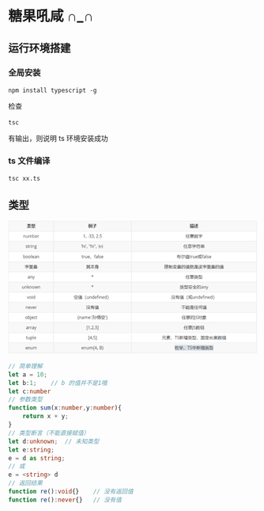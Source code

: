 # 糖果吼咸 ∩_∩ 

## 运行环境搭建

### 全局安装

```
npm install typescript -g
```

检查

`tsc`

有输出，则说明 ts 环境安装成功

### ts 文件编译

```
tsc xx.ts
```

## 类型

![Ts类型](../Img/ts类型.png)

```ts
// 简单理解
let a = 10;
let b:1;    // b 的值并不是1哦
let c:number
// 参数类型
function sum(x:number,y:number){
    return x + y;
}
// 类型断言（不能直接赋值）
let d:unknown;  // 未知类型
let e:string;
e = d as string;
// 或
e = <string> d
// 返回结果
function re():void{}    // 没有返回值
function re():never{}   // 没有值
```